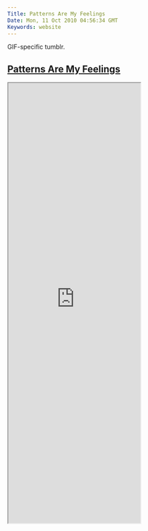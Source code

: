 ```yaml
---
Title: Patterns Are My Feelings
Date: Mon, 11 Oct 2010 04:56:34 GMT
Keywords: website
---
```


GIF-specific tumblr.

## <a href="http://patternsaremyfeelings.yolk.cc" class="fontawesome-external-link">Patterns Are My Feelings</a>

<iframe src="http://patternsaremyfeelings.yolk.cc" height="1000"></iframe>